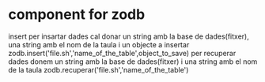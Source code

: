 # component for zodb


insert 
per insartar dades cal donar un string amb la base de dades(fitxer), una string amb el nom de la taula i un objecte a insertar
zodb.insert('file.sh','name_of_the_table',object_to_save)
per recuperar dades donem un string amb la base de dades(fitxer) i una string amb el nom de la taula
zodb.recuperar('file.sh','name_of_the_table')

